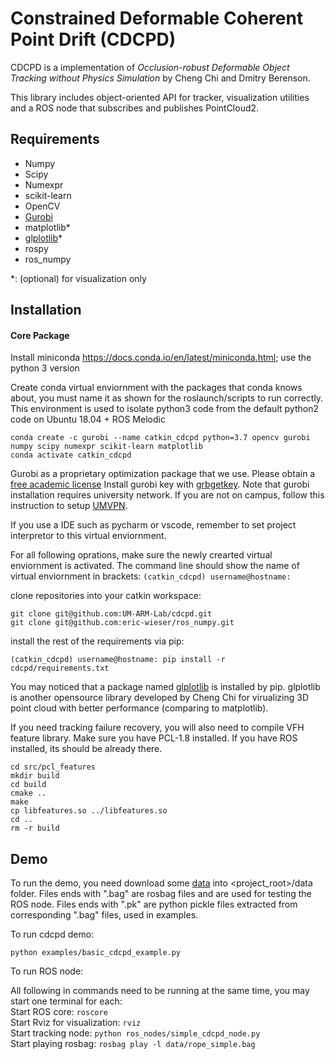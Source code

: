 Constrained Deformable Coherent Point Drift (CDCPD)
=============

CDCPD is a implementation of *Occlusion-robust Deformable Object Tracking without Physics Simulation*
by Cheng Chi and Dmitry Berenson.

This library includes object-oriented API for tracker, visualization utilities and a ROS node that subscribes 
and publishes PointCloud2.

Requirements
------------
  * Numpy
  * Scipy
  * Numexpr
  * scikit-learn
  * OpenCV
  * [Gurobi](https://www.gurobi.com/)
  * matplotlib\*
  * [glplotlib](https://github.com/cheng-chi/glplotlib)\*
  * rospy
  * ros_numpy
  
\*: (optional) for visualization only

Installation
------------

#### Core Package

Install miniconda https://docs.conda.io/en/latest/miniconda.html; use the python 3 version

Create conda virtual enviornment with the packages that conda knows about, you must name it as shown for the roslaunch/scripts to run correctly. This environment is used to isolate python3 code from the default python2 code on Ubuntu 18.04 + ROS Melodic
```
conda create -c gurobi --name catkin_cdcpd python=3.7 opencv gurobi numpy scipy numexpr scikit-learn matplotlib
conda activate catkin_cdcpd
```

Gurobi as a proprietary optimization package that we use. Please obtain a [free academic license](https://user.gurobi.com/download/licenses/free-academic)
Install gurobi key with [grbgetkey](https://www.gurobi.com/documentation/8.1/quickstart_mac/retrieving_a_free_academic.html).
Note that gurobi installation requires university network. If you are not on campus, follow this instruction to setup [UMVPN](https://documentation.its.umich.edu/vpn/vpn-linux-vpn-instructions).

If you use a IDE such as pycharm or vscode, remember to set project interpretor to this virtual enviornment.

For all following oprations, make sure the newly crearted virtual enviornment is activated. The command line should show the name of virtual enviornment in brackets:
`(catkin_cdcpd) username@hostname:`

clone repositories into your catkin workspace:
```
git clone git@github.com:UM-ARM-Lab/cdcpd.git
git clone git@github.com:eric-wieser/ros_numpy.git
```

install the rest of the requirements via pip:
```
(catkin_cdcpd) username@hostname: pip install -r cdcpd/requirements.txt 
```
You may noticed that a package named [glplotlib](https://github.com/cheng-chi/glplotlib) is installed by pip. glplotlib is another opensource library developed by Cheng Chi for virualizing 3D point cloud with better performance (comparing to matplotlib).


If you need tracking failure recovery, you will also need to compile VFH feature library.
Make sure you have PCL-1.8 installed. If you have ROS installed, its should be already there.
```
cd src/pcl_features
mkdir build
cd build
cmake ..
make
cp libfeatures.so ../libfeatures.so
cd ..
rm -r build
```

Demo
------------
To run the demo, you need download some [data](https://drive.google.com/drive/folders/1QSmSOw0JvQl9xnbVnBNogk0OcNo0Rn4_?usp=sharing) into <project_root>/data folder.
Files ends with ".bag" are rosbag files and are used for testing the ROS node.
Files ends with ".pk" are python pickle files extracted from corresponding ".bag" files, used in examples.

To run cdcpd demo:
```
python examples/basic_cdcpd_example.py
```

To run ROS node:

All following in commands need to be running at the same time, you may start one terminal for each:\
Start ROS core: `roscore`\
Start Rviz for visualization: `rviz`\
Start tracking node: `python ros_nodes/simple_cdcpd_node.py`\
Start playing rosbag: `rosbag play -l data/rope_simple.bag`

